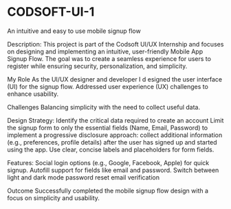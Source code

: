 # CODSOFT-UI-1
An intuitive and easy to use mobile signup flow


Description:
This project is part of the Codsoft UI/UX Internship and focuses on designing and implementing an intuitive, user-friendly Mobile App Signup Flow. The goal was to create a seamless experience for users to register while ensuring security, personalization, and simplicity.

My Role
As the UI/UX designer and developer I d esigned the user interface (UI) for the signup flow.
Addressed user experience (UX) challenges to enhance usability.

Challenges
Balancing simplicity with the need to collect useful data.

Design Strategy:
Identify the critical data required to create an account
Limit the signup form to only the essential fields (Name, Email, Password) to implement a progressive disclosure approach: collect additional information (e.g., preferences, profile details) after the user has signed up and started using the app.
Use clear, concise labels and placeholders for form fields.

Features:
Social login options (e.g., Google, Facebook, Apple) for quick signup.
Autofill support for fields like email and password.
Switch between light and dark mode
password reset
email verification

Outcome
Successfully completed the mobile signup flow design with a focus on simplicity and usability.


